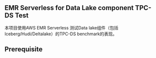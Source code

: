 ## EMR Serverless for Data Lake component TPC-DS Test

本项目使用AWS EMR Serverless 测试Data lake组件（包括Iceberg/Hudi/Deltalake）的TPC-DS benchmark的表现。

## Prerequisite

